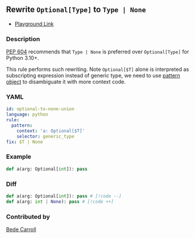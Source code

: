 ## Rewrite `Optional[Type]` to `Type | None` <Badge type="tip" text="Has Fix" />

- [Playground Link](/playground.html#eyJtb2RlIjoiQ29uZmlnIiwibGFuZyI6InB5dGhvbiIsInF1ZXJ5IjoiIiwicmV3cml0ZSI6IiIsInN0cmljdG5lc3MiOiJzaWduYXR1cmUiLCJzZWxlY3RvciI6IiIsImNvbmZpZyI6InJ1bGU6XG4gIHBhdHRlcm46IFxuICAgIGNvbnRleHQ6ICdhOiBPcHRpb25hbFskVF0nXG4gICAgc2VsZWN0b3I6IGdlbmVyaWNfdHlwZVxuZml4OiAkVCB8IE5vbmUiLCJzb3VyY2UiOiJkZWYgYShhcmc6IE9wdGlvbmFsW0ludF0pOiBwYXNzIn0=)

### Description

[PEP 604](https://peps.python.org/pep-0604/) recommends that `Type | None` is preferred over `Optional[Type]` for Python 3.10+.

This rule performs such rewriting. Note `Optional[$T]` alone is interpreted as subscripting expression instead of generic type, we need to use [pattern object](/guide/rule-config/atomic-rule.html#pattern-object) to disambiguate it with more context code.

<!-- Use YAML in the example. Delete this section if use pattern. -->

### YAML

```yaml
id: optional-to-none-union
language: python
rule:
  pattern:
    context: 'a: Optional[$T]'
    selector: generic_type
fix: $T | None
```

### Example

<!-- highlight matched code in curly-brace {lineNum} -->

```py {1}
def a(arg: Optional[int]): pass
```

### Diff

<!-- use // [!code --] and // [!code ++] to annotate diff -->

```py
def a(arg: Optional[int]): pass # [!code --]
def a(arg: int | None): pass # [!code ++]
```

### Contributed by

[Bede Carroll](https://github.com/ast-grep/ast-grep/discussions/1492)
